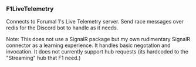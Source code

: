 ### F1LiveTelemetry

Connects to Forumal 1's Live Telemetry server.
Send race messages over redis for the Discord bot to handle as it needs.

Note: This does not use a SignalR package but my own rudimentary SignalR connector as a learning experience. It handles basic negotation and invocation. It does not currently support hub requests (its hardcoded to the "Streaming" hub that F1 need.)